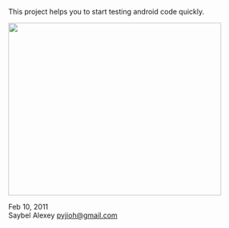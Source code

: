 This project helps you to start testing android code quickly.

<a href='http://www.youtube.com/watch?feature=player_embedded&v=K60mwg6So1E' target='_blank'><img src='http://img.youtube.com/vi/K60mwg6So1E/0.jpg' width='425' height=344 /></a>

Feb 10, 2011 <br>
Saybel Alexey <pyjioh@gmail.com><br>